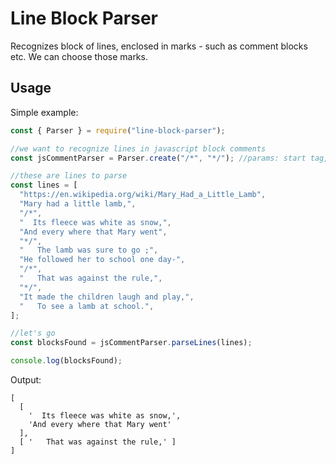 # Line Block Parser

Recognizes block of lines, enclosed in marks - such as comment blocks etc.
We can choose those marks.

## Usage

Simple example:

```js
const { Parser } = require("line-block-parser");

//we want to recognize lines in javascript block comments
const jsCommentParser = Parser.create("/*", "*/"); //params: start tag, end tag

//these are lines to parse
const lines = [
  "https://en.wikipedia.org/wiki/Mary_Had_a_Little_Lamb",
  "Mary had a little lamb,",
  "/*",
  "  Its fleece was white as snow,",
  "And every where that Mary went",
  "*/",
  "   The lamb was sure to go ;",
  "He followed her to school one day-",
  "/*",
  "   That was against the rule,",
  "*/",
  "It made the children laugh and play,",
  "   To see a lamb at school.",
];

//let's go
const blocksFound = jsCommentParser.parseLines(lines);

console.log(blocksFound);

```

Output:

```shell
[
  [
    '  Its fleece was white as snow,',
    'And every where that Mary went'
  ],
  [ '   That was against the rule,' ]
]

```

